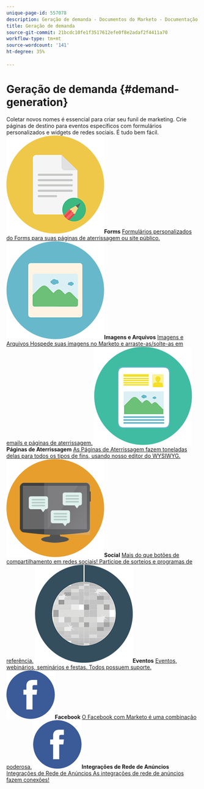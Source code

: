 ```yaml
---
unique-page-id: 557078
description: Geração de demanda - Documentos do Marketo - Documentação do produto
title: Geração de demanda
source-git-commit: 21bcdc10fe1f3517612efe0f8e2adaf2f4411a70
workflow-type: tm+mt
source-wordcount: '141'
ht-degree: 35%

---
```



# Geração de demanda {#demand-generation}

Coletar novos nomes é essencial para criar seu funil de marketing. Crie páginas de destino para eventos específicos com formulários personalizados e widgets de redes sociais. É tudo bem fácil.
**![Forms](assets/documents-bookmarks-16.png)Forms** [Formulários personalizados do Forms para suas páginas de aterrissagem ou site público.](https://docs.marketo.com/display/DOCS/Forms)     **![Imagens e Arquivos](assets/graphic-design-tools-06.png)Imagens e Arquivos** [Imagens e Arquivos Hospede suas imagens no Marketo e arraste-as/solte-as em emails e páginas de aterrissagem.](https://docs.marketo.com/display/DOCS/Images+and+Files)     **![Páginas de Aterrissagem](assets/office-artboard-80.png)Páginas de Aterrissagem** [As Páginas de Aterrissagem fazem toneladas delas para todos os tipos de fins, usando nosso editor do WYSIWYG.](https://docs.marketo.com/pages/viewpage.action?pageId=2359689)     **![Social](assets/chat-messages-18.png)Social** [Mais do que botões de compartilhamento em redes sociais! Participe de sorteios e programas de referência.](https://docs.marketo.com/display/DOCS/Social)     **![Eventos](assets/party-10.png)Eventos** [Eventos, webinários, seminários e festas. Todos possuem suporte.](https://docs.marketo.com/pages/viewpage.action?pageId=2949755)     **![Facebook](assets/facebook-icon.png)Facebook** [O Facebook com Marketo é uma combinação poderosa.](https://docs.marketo.com/display/DOCS/Facebook)     **![Integrações de Rede de Anúncios](assets/facebook-icon.png)Integrações de Rede de Anúncios** [Integrações de Rede de Anúncios As integrações de rede de anúncios fazem conexões!](https://docs.marketo.com/display/DOCS/Ad+Network+Integrations)
